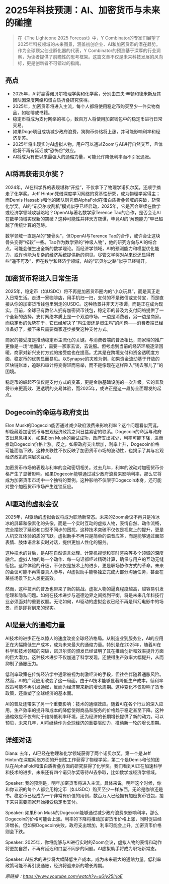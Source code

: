 # 2025年科技预测：AI、加密货币与未来的碰撞

>在《The Lightcone 2025 Forecast》中，Y Combinator的专家们展望了2025年科技领域的未来图景，涵盖初创企业、AI和加密货币的潜在趋势。作为全球顶尖创业孵化器的代表，Y Combinator的预测基于深厚的行业洞察，为读者提供了前瞻性的思考框架。这篇文章不仅是未来科技发展的风向标，更是创新者不可错过的指南。

## 亮点
- 2025年，AI将赢得诺贝尔物理学奖和化学奖，分别由杰夫·辛顿和德米斯及其团队因深度网络和蛋白质折叠研究获得。  
- 2025年，加密货币将进入主流，每个人都将使用稳定币购买至少一件实物商品，如咖啡或书籍。  
- 稳定币将成为支付网络的核心，数百万人将使用加密钱包中的稳定币进行日常交易。  
- 如果Doge项目成功减少政府浪费，狗狗币价格将上涨，并可能影响利率和经济复苏。  
- 2025年将出现实时AI虚拟人物，用户可以通过Zoom与AI进行自然交互，且体验将不再有延迟或“恐怖谷”效应。  
- AI将成为有史以来最强大的通缩力量，可能允许降低利率而不引发通胀。

## AI将再获诺贝尔奖？
2024年，AI在科学界的表现堪称“开挂”，不仅拿下了物理学诺贝尔奖，还顺手摘走了化学奖。Jeff Hinton凭借深度学习网络的奠基性研究，成为物理学奖得主；而Demis Hassabis和他的团队则凭借AlphaFold在蛋白质折叠领域的突破，斩获化学奖。AI的“诺贝尔收割机”模式似乎已经启动，2025年，它是否会继续在数学或经济学领域攻城略地？OpenAI与著名数学家Terence Tao的合作，是否会让AI在数学领域实现新的突破？这种可能性并非天方夜谭，毕竟AI的“解题能力”早已超越了传统计算的范畴。

数学领域一直是AI的“硬骨头”，但OpenAI与Terence Tao的合作，或许会让这块骨头变得“松软”一些。Tao作为数学界的“神级人物”，他的研究方向与AI的结合点，可能会催生出全新的数学理论。而经济学领域，AI的预测能力和模型优化能力，或许也能为复杂的经济系统提供新的洞见。尽管文学奖对AI来说还显得有些“遥不可及”，但在数学和经济学领域，AI的“诺贝尔之路”似乎已经铺开。

## 加密货币将进入日常生活
2025年，稳定币（如USDC）将不再是加密货币圈内的“小众玩具”，而是真正走入日常生活。走进一家咖啡店，用手机扫一扫，支付的不是微信或支付宝，而是直接从你的加密货币钱包里划走的USDC。这种场景并非天方夜谭，而是正在成为现实。目前，全球已有数亿人拥有加密货币钱包，稳定币的普及为支付网络提供了一个全新的选择。支付网络本质上是一个双边市场，一边是消费者，另一边是商家。而稳定币的优势在于，它已经解决了“鸡生蛋还是蛋生鸡”的问题——消费者端已经准备好了，接下来只需要商家逐步接受这种支付方式。

商家的接受度是推动稳定币主流化的关键。与消费者端的普及相比，商家端的推广更像是一场“地面战”，需要一家家去谈，去说服。但考虑到当前的经济环境逐渐回暖，商家对新兴支付方式的接受度也在提高。尤其是在跨境支付和资金透明度方面，稳定币的优势显而易见。以Synapse的灾难为例，如果资金流动基于开放的区块链账本，追踪和审计将变得轻而易举，而不是像现在这样陷入“钱去哪儿了”的困境。

稳定币的崛起不仅仅是支付方式的变革，更是金融基础设施的一次升级。它的普及将带来更高效、更透明的交易体验，而2025年，或许正是这一趋势全面爆发的起点。

## Dogecoin的命运与政府支出
Elon Musk的Dogecoin能否通过减少政府浪费来影响利率？这个问题看似荒诞，却隐藏着加密货币与宏观经济政策之间日益紧密的联系。Dogecoin的命运与政府支出息息相关，如果Elon Musk的尝试成功，政府支出减少，利率可能下降，进而推动Dogecoin价格上涨。反之，如果政府支出增加，利率上升，Dogecoin价格可能面临下跌。这种关联性不仅反映了加密货币市场的波动性，也揭示了其与宏观经济政策的深层次互动。

加密货币市场的表现与利率的变动密切相关。过去几年，利率的波动对加密货币价格产生了显著影响。如果Dogecoin能够通过减少政府浪费来影响利率，那么它将成为加密货币市场中一个独特的案例。这种影响不仅限于Dogecoin本身，还可能对整个加密货币市场产生连锁反应。

## AI驱动的虚拟会议
2025年，AI驱动的虚拟会议将成为职场新常态。未来的Zoom会议不再只是冷冰冰的屏幕和像素化的头像，而是一个实时互动的虚拟人物，表情自然、动作流畅，完全摆脱了延迟和口型不同步的困扰。这种技术突破不仅仅是视觉上的提升，更是人机交互体验的质的飞跃。虚拟助手不再只是简单的语音应答，而是能够通过面部表情、肢体语言和实时对话，提供更加人性化的服务。

这种技术的背后，是AI在自然语言处理、计算机视觉和实时渲染等多个领域的深度融合。虚拟人物的每一个动作、每一句话都经过精确计算，确保与用户的互动无缝衔接。这种体验的升级，不仅仅是技术上的进步，更是职场协作方式的革命。未来的会议可能不再需要真人参与，AI虚拟助手能够独立完成大部分沟通任务，甚至在某些场景下比人类更高效。

然而，这种技术的普及也带来了新的挑战。虚拟人物的逼真程度越高，越容易引发伦理和隐私问题。如何在技术进步与道德边界之间找到平衡，将是未来几年科技行业必须面对的重要议题。无论如何，AI驱动的虚拟会议已经不再是科幻电影中的场景，而是即将到来的现实。

## AI是最大的通缩力量
AI技术的进步正在以惊人的速度改变全球经济格局。从制造业到服务业，AI的应用正在大幅降低生产成本，成为未来最大的通缩力量。特别是在2025年，随着AI在科学和技术领域的突破，诺贝尔奖的颁发已经证明了其在推动创新和效率提升方面的巨大潜力。这种技术进步不仅加速了科学发现，还使得生产效率大幅提升，从而抑制了通胀压力。

低利率政策在传统经济学中通常被视为刺激经济的手段，但往往伴随着通胀风险。然而，AI的广泛应用改变了这一局面。由于AI技术能够显著降低生产成本，低利率政策可能不再引发通胀，反而为经济带来新的增长周期。这种变化不仅影响了货币政策，还重塑了全球经济的基本面。

AI的普及还带来了另一个重要影响：技术的通缩效应。随着AI在各个行业的深入应用，生产效率的提升和成本的降低使得商品和服务的价格趋于稳定甚至下降。这种通缩效应不仅有助于维持低利率环境，还为经济的长期增长提供了新的动力。可以预见，未来几年，AI将继续作为全球经济的重要驱动力，推动新一轮的增长周期。

## 详细对话
Diana: 去年，AI已经在物理和化学领域获得了两个诺贝尔奖。第一个是Jeff Hinton在深度网络方面的开创性工作获得了物理学奖，第二个是Demis和他的团队在AlphaFold和蛋白质折叠方面的研究获得了化学奖。我们看到AI正在加速科学和技术的进步，未来还有四个诺贝尔奖等待AI去争取，比如数学或经济学领域。

Speaker: 我的预测是，明年加密货币将进入主流。具体来说，明年这个时候，你和你认识的每个人都会用稳定币（如USDC）购买至少一样东西，无论是咖啡还是书。稳定币已经成为一个非常有价值的用例，数百万人已经拥有加密货币钱包，接下来只需要商家开始接受稳定币支付。

Speaker: 如果Elon Musk的Dogecoin能够通过减少政府浪费来影响利率，那么Dogecoin的价格可能会上涨。利率的下降将推动加密货币价格上涨，同时促进经济增长。但如果Dogecoin失败，政府支出增加，利率可能会上升，加密货币价格则会下跌。

Speaker: 2025年，你将能够与AI进行实时的Zoom会议，虚拟人物的表情和动作将更加自然，不再有延迟和口型不同步的问题。AI虚拟助手将成为职场新常态。

Speaker: AI技术的进步将大幅降低生产成本，成为未来最大的通缩力量。低利率政策可能不再引发通胀，经济将迎来新的增长周期。

_原链接：https://www.youtube.com/watch?v=uGjv25IrjoE_